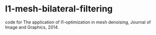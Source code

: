 # l1-mesh-bilateral-filtering
code for The application of l1-optimization in mesh denoising, Journal of Image and Graphics, 2014.
